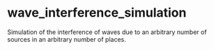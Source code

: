 # wave_interference_simulation
Simulation of the interference of waves due to an arbitrary number of sources in an arbitrary number of places.
